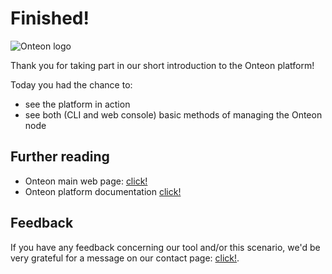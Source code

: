 # Finished!

![Onteon logo](https://onteon.com/images/onteon-logo.svg)

Thank you for taking part in our short introduction to the Onteon platform!

Today you had the chance to:
- see the platform in action
- see both (CLI and web console) basic methods of managing the Onteon node

## Further reading

- Onteon main web page: [click!](https://onteon.com/)
- Onteon platform documentation [click!](https://jlupin.io/documentation/jlupin-platform-161)

## Feedback

If you have any feedback concerning our tool and/or this scenario, we'd be very grateful for a message on our contact page: [click!](https://onteon.com/).
